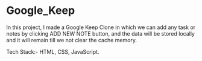 # Google_Keep

In this project, I made a Google Keep Clone in which we can add any task or notes by clicking ADD NEW NOTE button, and the data will be stored locally and it will remain till we not clear the cache memory. 

Tech Stack:- HTML, CSS, JavaScript.
